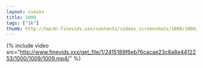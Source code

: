 ```yaml
--- 
layout: sieutv
title: 1009
tags: ["1k"]
thumb: http://hwcdn.finevids.xxx/contents/videos_screenshots/1000/1009/preview.mp4.jpg
---
```

{% include video src="http://www.finevids.xxx/get_file/1/2415188f6eb76cacae23c8a8e4412253/1000/1009/1009.mp4/" %} 
